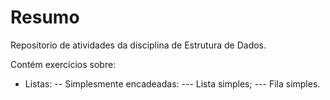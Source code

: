 
# Resumo

Repositorio de atividades da disciplina de Estrutura de Dados.

Contém exercícios sobre:

- Listas:
	-- Simplesmente encadeadas:
		--- Lista simples;
		--- Fila simples.

